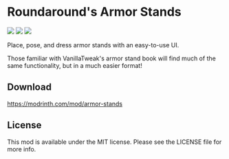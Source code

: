 # Roundaround's Armor Stands

<img src="https://img.shields.io/badge/Loader-Fabric-%23313e51?style=for-the-badge"/>
<img src="https://img.shields.io/badge/MC-1.19--1.19.4-%23313e51?style=for-the-badge"/>
<img src="https://img.shields.io/badge/Side-Client+Server-%23313e51?style=for-the-badge"/>

Place, pose, and dress armor stands with an easy-to-use UI.

Those familiar with VanillaTweak's armor stand book will find much of the same
functionality, but in a much easier format!

## Download

https://modrinth.com/mod/armor-stands

## License

This mod is available under the MIT license. Please see the LICENSE file for more info.